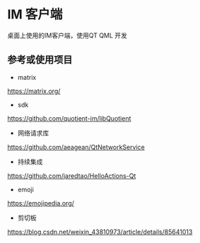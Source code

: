 # IM 客户端

桌面上使用的IM客户端，使用QT QML 开发


## 参考或使用项目

- matrix

https://matrix.org/

- sdk

https://github.com/quotient-im/libQuotient

- 网络请求库

https://github.com/aeagean/QtNetworkService

- 持续集成

https://github.com/jaredtao/HelloActions-Qt


- emoji

https://emojipedia.org/


- 剪切板

https://blog.csdn.net/weixin_43810973/article/details/85641013